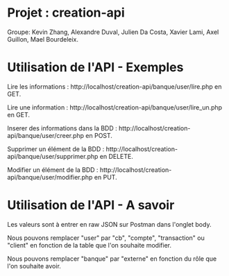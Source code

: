 # Projet : creation-api

Groupe: Kevin Zhang, Alexandre Duval, Julien Da Costa, Xavier Lami, Axel Guillon, Mael Bourdeleix.

# Utilisation de l'API - Exemples

Lire les informations : http://localhost/creation-api/banque/user/lire.php en GET.

Lire une information : http://localhost/creation-api/banque/user/lire_un.php en GET.

Inserer des informations dans la BDD : http://localhost/creation-api/banque/user/creer.php en POST.

Supprimer un élément de la BDD : http://localhost/creation-api/banque/user/supprimer.php en DELETE.

Modifier un élément de la BDD : http://localhost/creation-api/banque/user/modifier.php en PUT.

# Utilisation de l'API - A savoir

Les valeurs sont à entrer en raw JSON sur Postman dans l'onglet body.

Nous pouvons remplacer "user" par "cb", "compte", "transaction" ou "client" en fonction de la table que l'on souhaite modifier.

Nous pouvons remplacer "banque" par "externe" en fonction du rôle que l'on souhaite avoir.
